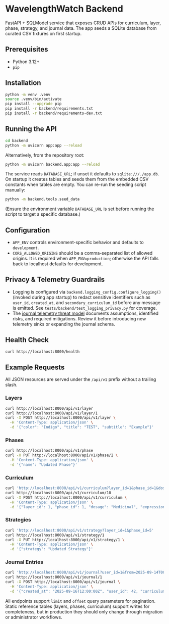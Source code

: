 # WavelengthWatch Backend

FastAPI + SQLModel service that exposes CRUD APIs for curriculum, layer, phase, strategy, and journal data. The app seeds a SQLite database from curated CSV fixtures on first startup.

## Prerequisites

- Python 3.12+
- `pip`

## Installation

```bash
python -m venv .venv
source .venv/bin/activate
pip install --upgrade pip
pip install -r backend/requirements.txt
pip install -r backend/requirements-dev.txt
```

## Running the API

```bash
cd backend
python -m uvicorn app:app --reload
```

Alternatively, from the repository root:

```bash
python -m uvicorn backend.app:app --reload
```

The service reads `DATABASE_URL`; if unset it defaults to `sqlite:///./app.db`. On startup it creates tables and seeds them from the embedded CSV constants when tables are empty. You can re-run the seeding script manually:

```bash
python -m backend.tools.seed_data
```

(Ensure the environment variable `DATABASE_URL` is set before running the script to target a specific database.)

## Configuration

- `APP_ENV` controls environment-specific behavior and defaults to `development`.
- `CORS_ALLOWED_ORIGINS` should be a comma-separated list of allowed origins. It is required when `APP_ENV=production`; otherwise the API falls back to localhost defaults for development.

## Privacy & Telemetry Guardrails

- Logging is configured via `backend.logging_config.configure_logging()` (invoked during app startup) to redact sensitive identifiers such as `user_id`, `created_at`, and `secondary_curriculum_id` before any message is emitted. See `tests/backend/test_logging_privacy.py` for coverage.
- The [journal telemetry threat model](../prompts/claude-comm/journal-telemetry-threat-model.md) documents assumptions, identified risks, and required mitigations. Review it before introducing new telemetry sinks or expanding the journal schema.

## Health Check

```bash
curl http://localhost:8000/health
```

## Example Requests

All JSON resources are served under the `/api/v1` prefix without a trailing slash.

### Layers

```bash
curl http://localhost:8000/api/v1/layer
curl http://localhost:8000/api/v1/layer/1
curl -X POST http://localhost:8000/api/v1/layer \
  -H 'Content-Type: application/json' \
  -d '{"color": "Indigo", "title": "TEST", "subtitle": "Example"}'
```

### Phases

```bash
curl http://localhost:8000/api/v1/phase
curl -X PUT http://localhost:8000/api/v1/phase/2 \
  -H 'Content-Type: application/json' \
  -d '{"name": "Updated Phase"}'
```

### Curriculum

```bash
curl 'http://localhost:8000/api/v1/curriculum?layer_id=1&phase_id=1&dosage=Medicinal'
curl http://localhost:8000/api/v1/curriculum/10
curl -X POST http://localhost:8000/api/v1/curriculum \
  -H 'Content-Type: application/json' \
  -d '{"layer_id": 1, "phase_id": 1, "dosage": "Medicinal", "expression": "Testing"}'
```

### Strategies

```bash
curl 'http://localhost:8000/api/v1/strategy?layer_id=1&phase_id=5'
curl http://localhost:8000/api/v1/strategy/1
curl -X PUT http://localhost:8000/api/v1/strategy/1 \
  -H 'Content-Type: application/json' \
  -d '{"strategy": "Updated Strategy"}'
```

### Journal Entries

```bash
curl 'http://localhost:8000/api/v1/journal?user_id=1&from=2025-09-14T00:00:00Z'
curl http://localhost:8000/api/v1/journal/1
curl -X POST http://localhost:8000/api/v1/journal \
  -H 'Content-Type: application/json' \
  -d '{"created_at": "2025-09-16T12:00:00Z", "user_id": 42, "curriculum_id": 1, "strategy_id": 1}'
```

All endpoints support `limit` and `offset` query parameters for pagination. Static reference tables (layers, phases, curriculum) support writes for completeness, but in production they should only change through migration or administrator workflows.
